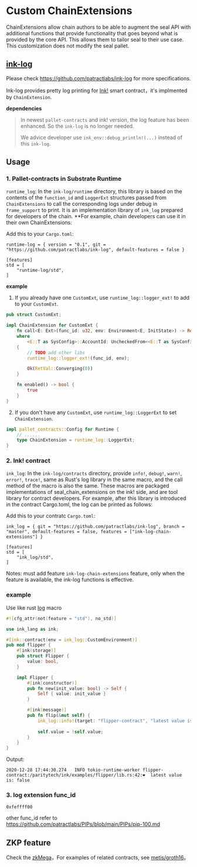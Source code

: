 # Custom ChainExtensions

ChainExtensions allow chain authors to be able to augment the seal API with additional functions that provide functionality that goes beyond what is provided by the core API. This allows them to tailor seal to their use case. This customization does not modify the seal pallet. 

## [ink-log](https://github.com/patractlabs/ink-log)

Please check  https://github.com/patractlabs/ink-log for more specifications.

Ink-log provides pretty log printing for [Ink!](https://github.com/paritytech/ink) smart contract，it's implmented by `ChainExtension`.

**dependencies** 
> In newest `pallet-contracts` and ink! version, the log feature has been enhanced. So the `ink-log` is no longer needed.
> 
> We advice developer use `ink_env::debug_println!(...)` instead of this `ink-log`.

## Usage
### 1. Pallet-contracts in Substrate Runtime

`runtime_log`: In the `ink-log/runtime` directory, this library is based on the contents of the `function_id` and `LoggerExt` structures passed from `ChainExtensions` to call the corresponding logs under debug in `frame_support` to print. It is an implementation library of `ink_log` prepared for developers of the chain. **For example, chain developers can use it in their own ChainExtensions:

Add this to your `Cargo.toml`:
```
runtime-log = { version = "0.1", git = "https://github.com/patractlabs/ink-log", default-features = false }

[features]
std = [
    "runtime-log/std",
]
```

**example**
1. If you already have one `CustomExt`, use `runtime_log::logger_ext!` to add to your `CustomExt`.
```rust
pub struct CustomExt;

impl ChainExtension for CustomExt {
	fn call<E: Ext>(func_id: u32, env: Environment<E, InitState>) -> Result<RetVal, DispatchError>
	where
		<E::T as SysConfig>::AccountId: UncheckedFrom<<E::T as SysConfig>::Hash> + AsRef<[u8]>,
	{
		// TODO add other libs
        runtime_log::logger_ext!(func_id, env);

		Ok(RetVal::Converging(0))
	}

	fn enabled() -> bool {
		true
	}
}
```
2. If you don't have any `CustomExt`, use `runtime_log::LoggerExt` to set `ChainExtension`.
```rust
impl pallet_contracts::Config for Runtime {
    // ...... 
    type ChainExtension = runtime_log::LoggerExt;
}
```

### 2. Ink! contract

`ink_log`: In the `ink-log/contracts` directory, provide `info!`, `debug!`, `warn!`, `error!`, `trace!`, same as Rust's log library in the same macro, and the call method of the macro is also the same. These macros are packaged implementations of seal_chain_extensions on the ink! side, and are tool library for contract developers. For example, after this library is introduced in the contract Cargo.toml, the log can be printed as follows:

Add this to your contratc `Cargo.toml`:
```
ink_log = { git = "https://github.com/patractlabs/ink-log", branch = "master", default-features = false, features = ["ink-log-chain-extensions"] }

[features]
std = [
    "ink_log/std",
]
```

Notes: must add feature `ink-log-chain-extensions` feature, only when the feature is available, the ink-log functions is effective.

### example

Use like rust [log](https://github.com/rust-lang/log) macro
```rust
#![cfg_attr(not(feature = "std"), no_std)]

use ink_lang as ink;

#[ink::contract(env = ink_log::CustomEnvironment)]
pub mod flipper {
    #[ink(storage)]
    pub struct Flipper {
        value: bool,
    }

    impl Flipper {
        #[ink(constructor)]
        pub fn new(init_value: bool) -> Self {
            Self { value: init_value }
        }

        #[ink(message)]
        pub fn flip(&mut self) {
            ink_log::info!(target: "flipper-contract", "latest value is: {}", self.value);
            
            self.value = !self.value;
        }
    }
}
```

Output:
```
2020-12-28 17:44:30.274   INFO tokio-runtime-worker flipper-contract:/paritytech/ink/examples/flipper/lib.rs:42:❤️  latest value is: false
```

### 3. log extension func_id
```
0xfeffff00
```
other func_id refer to https://github.com/patractlabs/PIPs/blob/main/PIPs/pip-100.md


## ZKP feature

Check the [zkMega](https://github.com/patractlabs/zkmega)，For examples of related contracts, see [metis/groth16](https://github.com/patractlabs/metis/tree/master/groth16)。